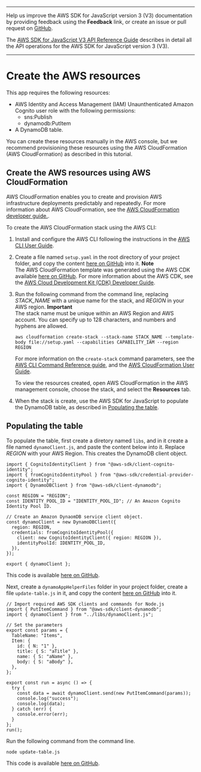 --------

Help us improve the AWS SDK for JavaScript version 3 \(V3\) documentation by providing feedback using the **Feedback** link, or create an issue or pull request on [GitHub](https://github.com/awsdocs/aws-sdk-for-javascript-v3)\.

 The [AWS SDK for JavaScript V3 API Reference Guide](https://docs.aws.amazon.com/AWSJavaScriptSDK/v3/latest/index.html) describes in detail all the API operations for the AWS SDK for JavaScript version 3 \(V3\)\.

--------

# Create the AWS resources<a name="s3-crossservices-adddata-provision-resources"></a>

This app requires the following resources:
+ AWS Identity and Access Management \(IAM\) Unaunthenticated Amazon Cognito user role with the following permissions:
  + sns:Publish
  + dynamodb:PutItem
+ A DynamoDB table\.

You can create these resources manually in the AWS console, but we recommend provisioning these resources using the AWS CloudFormation \(AWS CloudFormation\) as described in this tutorial\.

## Create the AWS resources using AWS CloudFormation<a name="s3-crossservices-adddata-cli"></a>

AWS CloudFormation enables you to create and provision AWS infrastructure deployments predictably and repeatedly\. For more information about AWS CloudFormation, see the [AWS CloudFormation developer guide\.](https://docs.aws.amazon.com/AWSCloudFormation/latest/UserGuide/Welcome.html)\.

To create the AWS CloudFormation stack using the AWS CLI:

1. Install and configure the AWS CLI following the instructions in the [AWS CLI User Guide](https://docs.aws.amazon.com/cli/latest/userguide/cli-chap-welcome.html)\.

1. Create a file named `setup.yaml` in the root directory of your project folder, and copy the content [ here on GitHub](https://github.com/awsdocs/aws-doc-sdk-examples/blob/master/javascriptv3/example_code/cross-services/submit-data-app/setup.yaml) into it\.
**Note**  
The AWS CloudFormation template was generated using the AWS CDK available [here on GitHub](https://github.com/awsdocs/aws-doc-sdk-examples/tree/master/resources/cdk/submit-data-app-unauthenticated-role)\. For more information about the AWS CDK, see the [AWS Cloud Development Kit \(CDK\) Developer Guide](https://docs.aws.amazon.com/cdk/latest/guide/)\.

1. Run the following command from the command line, replacing *STACK\_NAME* with a unique name for the stack, and *REGION* in your AWS region\.
**Important**  
The stack name must be unique within an AWS Region and AWS account\. You can specify up to 128 characters, and numbers and hyphens are allowed\.

   ```
   aws cloudformation create-stack --stack-name STACK_NAME --template-body file://setup.yaml --capabilities CAPABILITY_IAM --region REGION
   ```

   For more information on the `create-stack` command parameters, see the [AWS CLI Command Reference guide](https://docs.aws.amazon.com/cli/latest/reference/cloudformation/create-stack.html), and the [AWS CloudFormation User Guide](https://docs.aws.amazon.com/AWSCloudFormation/latest/UserGuide/using-cfn-cli-creating-stack.html)\.

   To view the resources created, open AWS CloudFormation in the AWS management console, choose the stack, and select the **Resources** tab\.

1. When the stack is create, use the AWS SDK for JavaScript to populate the DynamoDB table, as described in [Populating the table](#s3-crossservices-adddata-resources-create-table)\.

## Populating the table<a name="s3-crossservices-adddata-resources-create-table"></a>

To populate the table, first create a diretory named `libs`, and in it create a file named `dynamoClient.js`, and paste the content below into it\. Replace *REGION* with your AWS Region\. This creates the DynamoDB client object\.

```
import { CognitoIdentityClient } from "@aws-sdk/client-cognito-identity";
import { fromCognitoIdentityPool } from "@aws-sdk/credential-provider-cognito-identity";
import { DynamoDBClient } from "@aws-sdk/client-dynamodb";

const REGION = "REGION";
const IDENTITY_POOL_ID = "IDENTITY_POOL_ID"; // An Amazon Cognito Identity Pool ID.

// Create an Amazon DynaomDB service client object.
const dynamoClient = new DynamoDBClient({
  region: REGION,
  credentials: fromCognitoIdentityPool({
    client: new CognitoIdentityClient({ region: REGION }),
    identityPoolId: IDENTITY_POOL_ID,
  }),
});

export { dynamoClient };
```

 This code is available [ here on GitHub](https://github.com/awsdocs/aws-doc-sdk-examples/blob/master/javascriptv3/example_code/cross-services/submit-data-app/src/libs/dynamoClient.js)\.

Next, create a `dynamoAppHelperFiles` folder in your project folder, create a file `update-table.js` in it, and copy the content [ here on GitHub](https://github.com/awsdocs/aws-doc-sdk-examples/blob/master/javascriptv3/example_code/cross-services/submit-data-app/src/dynamoAppHelperFiles/update-table.js) into it\. 

```
// Import required AWS SDK clients and commands for Node.js
import { PutItemCommand } from "@aws-sdk/client-dynamodb";
import { dynamoClient } from "../libs/dynamoClient.js";

// Set the parameters
export const params = {
  TableName: "Items",
  Item: {
    id: { N: "1" },
    title: { S: "aTitle" },
    name: { S: "aName" },
    body: { S: "aBody" },
  },
};

export const run = async () => {
  try {
    const data = await dynamoClient.send(new PutItemCommand(params));
    console.log("success");
    console.log(data);
  } catch (err) {
    console.error(err);
  }
};
run();
```

Run the following command from the command line\.

```
node update-table.js
```

 This code is available [ here on GitHub](https://github.com/awsdocs/aws-doc-sdk-examples/blob/master/javascriptv3/example_code/cross-services/lambda-scheduled-events/src/helper-functions/populate-table.js)\.